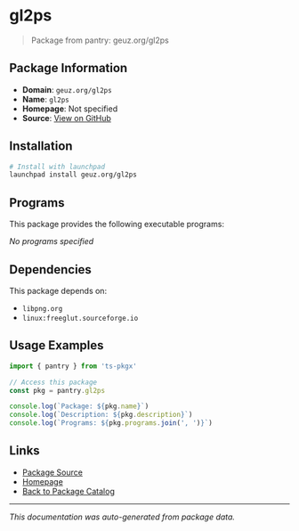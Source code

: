# gl2ps

> Package from pantry: geuz.org/gl2ps

## Package Information

- **Domain**: `geuz.org/gl2ps`
- **Name**: `gl2ps`
- **Homepage**: Not specified
- **Source**: [View on GitHub](https://github.com/pkgxdev/pantry/tree/main/projects/geuz.org/gl2ps/package.yml)

## Installation

```bash
# Install with launchpad
launchpad install geuz.org/gl2ps
```

## Programs

This package provides the following executable programs:

*No programs specified*

## Dependencies

This package depends on:

- `libpng.org`
- `linux:freeglut.sourceforge.io`

## Usage Examples

```typescript
import { pantry } from 'ts-pkgx'

// Access this package
const pkg = pantry.gl2ps

console.log(`Package: ${pkg.name}`)
console.log(`Description: ${pkg.description}`)
console.log(`Programs: ${pkg.programs.join(', ')}`)
```

## Links

- [Package Source](https://github.com/pkgxdev/pantry/tree/main/projects/geuz.org/gl2ps/package.yml)
- [Homepage](#)
- [Back to Package Catalog](../../../package-catalog.md)

---

*This documentation was auto-generated from package data.*
